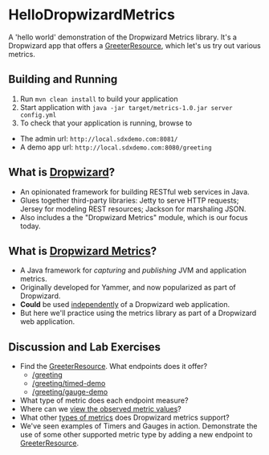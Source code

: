 # HelloDropwizardMetrics
A 'hello world' demonstration of the Dropwizard Metrics library.
It's a Dropwizard app that offers a [GreeterResource](src/main/java/hello/metrics/resources/GreeterResource.java), which let's us try out various metrics.

Building and Running
---
1. Run `mvn clean install` to build your application
1. Start application with `java -jar target/metrics-1.0.jar server config.yml`
1. To check that your application is running, browse to
  - The admin url:  `http://local.sdxdemo.com:8081/`
  - A demo app url: `http://local.sdxdemo.com:8080/greeting`

What is [Dropwizard](http://www.dropwizard.io/1.3.0/docs/getting-started.html)?
---
 - An opinionated framework for building RESTful web services in Java.
 - Glues together third-party libraries: Jetty to serve HTTP requests; Jersey for modeling REST resources; Jackson for marshaling JSON.
 - Also includes a the "Dropwizard Metrics" module, which is our focus today.

What is [Dropwizard Metrics](http://metrics.dropwizard.io/4.0.0/)?
---
 - A Java framework for _capturing_ and _publishing_ JVM and application metrics.
 - Originally developed for Yammer, and now popularized as part of Dropwizard.
 - __Could__ be used [independently](http://metrics.dropwizard.io/4.0.0/getting-started.html) of a Dropwizard web application.
 - But here we'll practice using the metrics library as part of a Dropwizard web application.

Discussion and Lab Exercises
---
 - Find the [GreeterResource](src/main/java/hello/metrics/resources/GreeterResource.java).  What endpoints does it offer?
   - [/greeting](http://localhost:8080/greeting)
   - [/greeting/timed-demo](http://localhost:8080/greeting/timed-demo)
   - [/greeting/gauge-demo](http://localhost:8080/greeting/gauge-demo)
 - What type of metric does each endpoint measure?
 - Where can we [view the observed metric values](http://local.sdxdemo.com:8081/metrics?pretty=true)?
 - What other [types of metrics](http://metrics.dropwizard.io/4.0.0/manual/core.html) does Dropwizard metrics support?
 - We've seen examples of Timers and Gauges in action.  Demonstrate the use of some other supported metric type by adding a new endpoint to [GreeterResource](src/main/java/hello/metrics/resources/GreeterResource.java).

